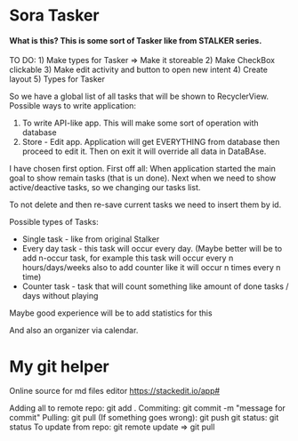 <div><h1>Sora Tasker</h1></div>
<h4>What is this? 
This is some sort of Tasker like from STALKER series.</h4>
TO DO:
1) Make types for Tasker => Make it storeable
2) Make CheckBox clickable
3) Make edit activity and button to open new intent
4) Create layout
5) Types for Tasker 


So we have a global list of all tasks that will be shown to RecyclerView. 
Possible ways to write application:
1) To write API-like app. This will make some sort of operation with database
2) Store - Edit app. Application will get EVERYTHING from database then proceed to edit it. Then on exit it will override all data in DataBAse. 

I have chosen first option. 
First off all: When application started the main goal to show remain tasks (that is un done).
Next when we need to show active/deactive tasks, so we changing our tasks list.


To not delete and then re-save current tasks we need to insert them by id.

Possible types of Tasks:
* Single task - like from original Stalker
* Every day task - this task will occur every day. (Maybe better will be to add n-occur task, for example this task will occur every n hours/days/weeks also to add counter like it will occur n times every n time)
* Counter task - task that will count something like amount of done tasks / days without playing

Maybe good experience will be to add statistics for this

And also an organizer via calendar.

# My git helper
Online source for md files editor https://stackedit.io/app#

Adding all to remote repo: git add .
Commiting: git commit -m "message for commit"
Pulling: git pull
(If something goes wrong): git push
git status: git status
To update from repo: git remote update   =>  git pull 

